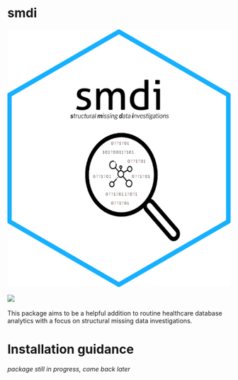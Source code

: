 # smdi

![structural missing data investigations](sticker/smdi_hexagon_small.png)

[![](https://cranlogs.r-pkg.org/badges/smdi)](https://cran.rstudio.com/web/packages/smdi/index.html)

This package aims to be a helpful addition to routine healthcare database analytics with a focus on structural missing data investigations.


# Installation guidance

*package still in progress, come back later*
